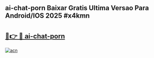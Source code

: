## ai-chat-porn Baixar Gratis Ultima Versao Para Android/IOS 2025 #x4kmn

# <h2><a href="https://ainizakaria.my?title=ai-chat-porn&ref=20M">🔗👉 🔴 ai-chat-porn</a></h2>

[![acn](https://github.com/user-attachments/assets/0f9c940e-d8b0-45ae-aac7-cd30a18b3e1c)](https://ainizakaria.my?title=ai-chat-porn&ref=20M)

